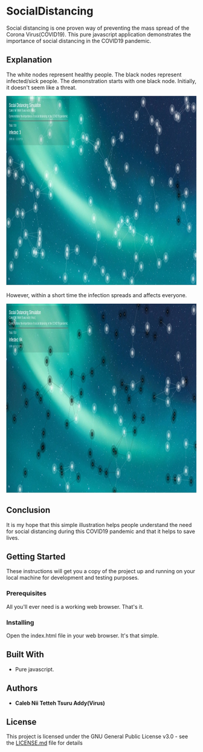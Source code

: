 # SocialDistancing
Social distancing is one proven way of preventing the mass spread of the Corona Virus(COVID19). 
This pure javascript application demonstrates the importance of social distancing in the COVID19 pandemic.

Explanation
-----------
The white nodes represent healthy people. The black nodes represent infected/sick people. 
The demonstration starts with one black node. Initially, it doesn't seem like a threat. 

<img width="1357px" height="500px"  src ="img/start.jpg">

However, within a short time the infection spreads and affects everyone. 

<img width="1357px" height="500px"  src ="img/end.jpg">

Conclusion
----------
It is my hope that this simple illustration helps people understand the need for social distancing
during this COVID19 pandemic and that it helps to save lives.

## Getting Started

These instructions will get you a copy of the project up and running on your local machine for development and testing purposes. 

### Prerequisites

All you'll ever need is a working web browser. That's it.

### Installing
Open the index.html file in your web browser. It's that simple. 
 
## Built With

* Pure javascript.   
## Authors

* **Caleb Nii Tetteh Tsuru Addy(Virus)**   



 

## License

This project is licensed under the GNU General Public License v3.0 - see the [LICENSE.md](LICENSE.md) file for details
